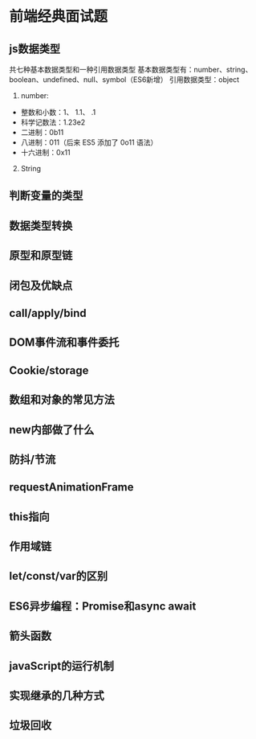 # 前端经典面试题

## js数据类型
共七种基本数据类型和一种引用数据类型
基本数据类型有：number、string、boolean、undefined、null、symbol（ES6新增）
引用数据类型：object

1. number:
- 整数和小数：1、 1.1、 .1
- 科学记数法：1.23e2
- 二进制：0b11
- 八进制：011（后来 ES5 添加了 0o11 语法）
- 十六进制：0x11

2. String

## 判断变量的类型

## 数据类型转换

## 原型和原型链

## 闭包及优缺点

## call/apply/bind

## DOM事件流和事件委托

## Cookie/storage

## 数组和对象的常见方法

## new内部做了什么

## 防抖/节流

## requestAnimationFrame

## this指向

## 作用域链

## let/const/var的区别

## ES6异步编程：Promise和async await

## 箭头函数

## javaScript的运行机制

## 实现继承的几种方式

## 垃圾回收
